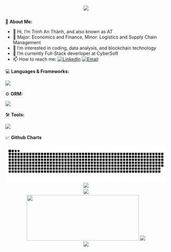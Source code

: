 <h1 align="center">
    <img src="https://readme-typing-svg.herokuapp.com/?font=Righteous&size=45&color=F3D7CA&center=true&vCenter=true&width=600&height=80&duration=5000&lines=Hi+I'm+An+Thanh!+👋;+I'm+come+from+VietNam;" />
</h1>


🤖 **About Me:**
- 👋 Hi, I’m Trịnh An Thành, and also known as AT
- 🔭 Major: Economics and Finance, Minor: Logistics and Supply Chain Management
- 👀 I’m interested in coding, data analysis, and blockchain technology
- 🌱 I’m currently Full-Stack deverloper at CyberSoft 
- 📫 How to reach me: [![LinkedIn](https://img.shields.io/badge/LinkedIn-Connect-blue)](https://www.linkedin.com/in/an-thanh-trinh-375164266) [![Email](https://img.shields.io/badge/Email-Send%20Mail-red)](mailto:trinhanthanh@example.com)

💻 **Languages & Frameworks:**
<p>
  <a href="https://skillicons.dev">
    <img src="https://skillicons.dev/icons?i=py,java,cs,cpp,js,ts,mysql,postgres,mongodb,nestjs,graphql,fastapi,express,react,nodejs,nextjs,redux,html,css,bootstrap,sass,tailwind,materialui,selenium&perline=9" />
  </a>
</p>

⚙️ **ORM:** 
<p>
  <a href="https://skillicons.dev">
    <img src="https://skillicons.dev/icons?i=prisma,sequelize&perline=9" />
  </a>
</p>

🛠 **Tools:**
<p>
  <a href="https://skillicons.dev">
    <img src="https://skillicons.dev/icons?i=vscode,postman,github,git,vercel,firebase,figma,anaconda,docker&perline=9" />
  </a>
</p>

📈 **Github Charts**

 <picture>
  <source media="(prefers-color-scheme: dark)" srcset="https://raw.githubusercontent.com/AnnThanhh/AnnThanhh/output/github-snake-dark.svg" />
  <source media="(prefers-color-scheme: light)" srcset="https://raw.githubusercontent.com/AnnThanhh/AnnThanhh/output/github-snake.svg" />
  <img alt="github-snake" src="https://raw.githubusercontent.com/AnnThanhh/AnnThanhh/output/github-snake.svg" />
</picture>

<div align="center">
  <img src="https://quotes-github-readme.vercel.app/api?type=horizontal&theme=tokyonight" />
</div>

<div  align="center">
  <img src="https://github-readme-stats.vercel.app/api/top-langs/?username=AnnThanhh&layout=compact&theme=tokyonight" />
</div>

<div  align="center">
  <img width="350px" height="142px"  src="https://github-readme-stats.vercel.app/api?username=AnnThanhh&rank_icon=github&theme=tokyonight" />
  <img width="360px"  src="https://github-readme-streak-stats.herokuapp.com/?user=AnnThanhh&theme=tokyonight" />
</div>

<div  align="center">
  <img src="https://github-profile-trophy.vercel.app/?username=AnnThanhh&theme=tokyonight&no-frame=true&column=4&margin-w=10" />
</div>









